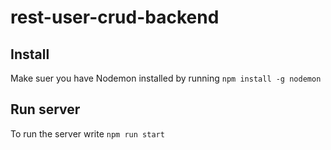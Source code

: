 # rest-user-crud-backend
 
## Install
Make suer you have Nodemon installed by running `npm install -g nodemon`

## Run server
To run the server write `npm run start`
